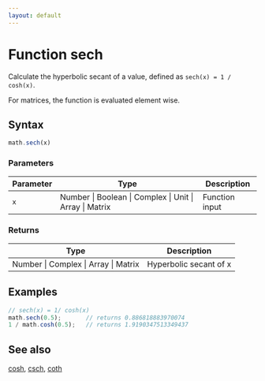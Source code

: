 ```yaml
---
layout: default
---
```


<h1 id="function-sech">Function sech</h1>

Calculate the hyperbolic secant of a value,
defined as `sech(x) = 1 / cosh(x)`.

For matrices, the function is evaluated element wise.


<h2 id="syntax">Syntax</h2>

```js
math.sech(x)
```

<h3 id="parameters">Parameters</h3>

Parameter | Type | Description
--------- | ---- | -----------
`x` | Number &#124; Boolean &#124; Complex &#124; Unit &#124; Array &#124; Matrix | Function input

<h3 id="returns">Returns</h3>

Type | Description
---- | -----------
Number &#124; Complex &#124; Array &#124; Matrix | Hyperbolic secant of x


<h2 id="examples">Examples</h2>

```js
// sech(x) = 1/ cosh(x)
math.sech(0.5);       // returns 0.886818883970074
1 / math.cosh(0.5);   // returns 1.9190347513349437
```


<h2 id="see-also">See also</h2>

[cosh](cosh.html),
[csch](csch.html),
[coth](coth.html)


<!-- Note: This file is automatically generated from source code comments. Changes made in this file will be overridden. -->
